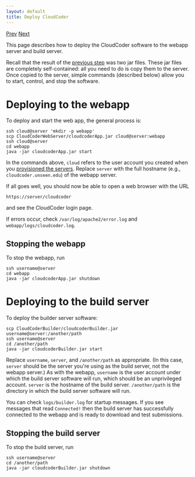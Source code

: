```yaml
---
layout: default
title: Deploy CloudCoder
---
```

[Prev](build.html) [Next](course.html)

This page describes how to deploy the CloudCoder software to the
webapp server and build server.

Recall that the result of the [previous step](build.html) was two
jar files.  These jar files are completely self-contained: all you need
to do is copy them to the server.  Once copied to the server,
simple commands (described below) allow you to start, control, and stop
the software.

# Deploying to the webapp

To deploy and start the web app, the general process is:

	ssh cloud@server 'mkdir -p webapp'
	scp CloudCoderWebServer/cloudcoderApp.jar cloud@server:webapp
	ssh cloud@server
	cd webapp
	java -jar cloudcoderApp.jar start

In the commands above, `cloud` refers to the user account you created
when you [provisioned the servers](servers.html).
Replace `server` with the full hostname
(e.g., `cloudcoder.unseen.edu`) of the webapp server.

If all goes well, you should now be able to open a web browser with the
URL

	https://server/cloudcoder

and see the CloudCoder login page.

If errors occur, check `/var/log/apache2/error.log` and `webapp/logs/cloudcoder.log`.

## Stopping the webapp

To stop the webapp, run

	ssh username@server
	cd webapp
	java -jar cloudcoderApp.jar shutdown

# Deploying to the build server

To deploy the builder server software:

	scp CloudCoderBuilder/cloudcoderBuilder.jar username@server:/another/path
	ssh username@server
	cd /another/path
	java -jar cloudcoderBuilder.jar start

Replace `username`, `server`, and `/another/path` as appropriate.
(In this case, `server` should be the server you're using as the build
server, not the webapp server.)
As with the webapp, `username` is the user account under which the build
server software will run, which should be an unprivileged account.
`server` is the hostname of the build server.  `/another/path` is the
directory in which the build server software will run.

You can check `logs/builder.log` for startup messages.  If you see messages that
read `Connected!` then the build server has successfully connected to the webapp
and is ready to download and test submissions.

## Stopping the build server

To stop the build server, run

	ssh username@server
	cd /another/path
	java -jar cloudcoderBuilder.jar shutdown
